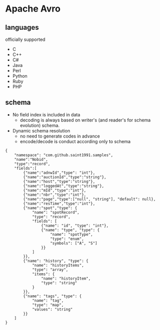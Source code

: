 
# Apache Avro

## languages
officially supported
- C
- C++
- C#
- Java
- Perl
- Python
- Ruby
- PHP

## schema
- No field index is included in data
    - decoding is always based on writer's (and reader's for schema evolution) schema.
- Dynamic schema resolution
    - no need to generate codes in advance
    -  encode/decode is conduct according only to schema

   
``` nobid.avsc
{
    "namespace": "com.github.saint1991.samples",
    "name":"Nobid",
    "type":"record",
    "fields":[
        {"name":"adnwId","type": "int"},
        {"name":"auctionId","type":"string"},
        {"name":"host","type":"string"},
        {"name":"loggedAt","type":"string"},
        {"name":"mId","type":"int"},
        {"name":"nbr","type":"int"},
        {"name":"page","type":["null", "string"], "default": null},
        {"name":"resTime","type":"int"},
        {"name":"spot","type": {
            "name": "spotRecord",
            "type": "record",
            "fields": [
                {"name": "id", "type": "int"},
                {"name": "type", "type": {
                    "name": "spotType",
                    "type": "enum",
                    "symbols": ["A", "S"]
                }}
            ]
        }},
        {"name": "history", "type": {
            "name": "historyItems",
            "type": "array",
            "items": {
                "name": "historyItem",
                "type": "string"
            }
        }},
        {"name": "tags", "type": {
            "name": "tag",
            "type": "map",
            "values": "string"
        }}
    ]
}

```